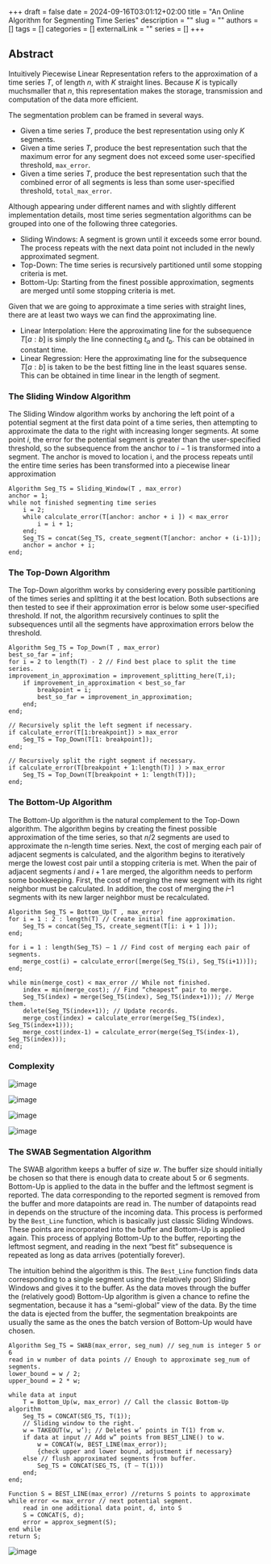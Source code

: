 +++ 
draft = false
date = 2024-09-16T03:01:12+02:00
title = "An Online Algorithm for Segmenting Time Series"
description = ""
slug = ""
authors = []
tags = []
categories = []
externalLink = ""
series = []
+++

## Abstract

Intuitively Piecewise Linear Representation refers to the approximation of a time series $T$, of length $n$, with $K$ straight lines. Because $K$ is typically muchsmaller that $n$, this representation makes the storage, transmission and computation of the data more efficient. 

The segmentation problem can be framed in several ways.
- Given a time series $T$, produce the best representation using only $K$ segments.
- Given a time series $T$, produce the best representation such that the maximum error for any segment does not exceed some user-specified threshold, `max_error`.
- Given a time series $T$, produce the best representation such that the combined error of all segments is less than some user-specified threshold, `total_max_error`.



Although appearing under different names and with slightly different implementation details,
most time series segmentation algorithms can be grouped into one of the following three
categories.
- Sliding Windows: A segment is grown until it exceeds some error bound. The process repeats with the next data point not included in the newly approximated segment.
- Top-Down: The time series is recursively partitioned until some stopping criteria is met.
- Bottom-Up: Starting from the finest possible approximation, segments are merged until some stopping criteria is met.

Given that we are going to approximate a time series with straight lines, there are at least two ways we can find the approximating line.
- Linear Interpolation: Here the approximating line for the subsequence $T[a:b]$ is simply the line connecting $t_{a}$ and $t_{b}$. This can be obtained in constant time.
- Linear Regression: Here the approximating line for the subsequence $T[a:b]$ is taken to be the best fitting line in the least squares sense. This can be obtained in time linear in the length of segment.

### The Sliding Window Algorithm

The Sliding Window algorithm works by anchoring the left point of a potential segment at the first data point of a time series, then attempting to approximate the data to the right with increasing longer segments. At some point $i$, the error for the potential segment is greater than the user-specified threshold, so the subsequence from the anchor to $i-1$ is transformed into a segment. The anchor is moved to location i, and the process repeats until the entire time series has been transformed into a piecewise linear approximation

```
Algorithm Seg_TS = Sliding_Window(T , max_error)
anchor = 1;
while not finished segmenting time series
    i = 2;
    while calculate_error(T[anchor: anchor + i ]) < max_error
        i = i + 1;
    end;
    Seg_TS = concat(Seg_TS, create_segment(T[anchor: anchor + (i-1)]);
    anchor = anchor + i;
end;
```

### The Top-Down Algorithm

The Top-Down algorithm works by considering every possible partitioning of the times series and splitting it at the best location. Both subsections are then tested to see if their approximation error is below some user-specified threshold. If not, the algorithm recursively continues to split the subsequences until all the segments have approximation errors below the threshold.

```
Algorithm Seg_TS = Top_Down(T , max_error)
best_so_far = inf;
for i = 2 to length(T) - 2 // Find best place to split the time series.
improvement_in_approximation = improvement_splitting_here(T,i);
    if improvement_in_approximation < best_so_far
        breakpoint = i;
        best_so_far = improvement_in_approximation;
    end;
end;

// Recursively split the left segment if necessary.
if calculate_error(T[1:breakpoint]) > max_error
    Seg_TS = Top_Down(T[1: breakpoint]);
end;

// Recursively split the right segment if necessary.
if calculate_error(T[breakpoint + 1:length(T)] ) > max_error
    Seg_TS = Top_Down(T[breakpoint + 1: length(T)]);
end;
```

### The Bottom-Up Algorithm

The Bottom-Up algorithm is the natural complement to the Top-Down algorithm. The algorithm begins by creating the finest possible approximation of the time series, so that $n/2$ segments are used to approximate the n-length time series. Next, the cost of merging each pair of adjacent segments is calculated, and the algorithm begins to iteratively merge the lowest cost pair until a stopping criteria is met. When the pair of adjacent segments $i$ and $i+1$ are merged, the algorithm needs to perform some bookkeeping. First, the cost of merging the new segment with its right neighbor must be calculated. In addition, the cost of merging the $i–1$ segments with its new larger neighbor must be recalculated.

```
Algorithm Seg_TS = Bottom_Up(T , max_error)
for i = 1 : 2 : length(T) // Create initial fine approximation.
    Seg_TS = concat(Seg_TS, create_segment(T[i: i + 1 ]));
end;

for i = 1 : length(Seg_TS) – 1 // Find cost of merging each pair of segments.
    merge_cost(i) = calculate_error([merge(Seg_TS(i), Seg_TS(i+1))]);
end;

while min(merge_cost) < max_error // While not finished.
    index = min(merge_cost); // Find “cheapest” pair to merge.
    Seg_TS(index) = merge(Seg_TS(index), Seg_TS(index+1))); // Merge them.
	delete(Seg_TS(index+1)); // Update records.
	merge_cost(index) = calculate_error(merge(Seg_TS(index), Seg_TS(index+1)));
	merge_cost(index-1) = calculate_error(merge(Seg_TS(index-1), Seg_TS(index)));
end;
```

### Complexity

![image](https://hackmd.io/_uploads/SkCT62Ln0.png)

![image](https://hackmd.io/_uploads/Bkog0h8n0.png)

![image](https://hackmd.io/_uploads/BkGQAnI30.png)

![image](https://hackmd.io/_uploads/HJUdA2L2A.png)


### The SWAB Segmentation Algorithm

The SWAB algorithm keeps a buffer of size $w$. The buffer size should initially be chosen so that there is enough data to create about 5 or 6 segments. Bottom-Up is applied to the data in the buffer and the leftmost segment is reported. The data corresponding to the reported segment is removed from the buffer and more datapoints are read in. The number of datapoints read in depends on the structure of the incoming data. This process is performed by the `Best_Line` function, which is basically just classic Sliding Windows. These points are incorporated into the buffer and Bottom-Up is applied again. This process of applying Bottom-Up to the buffer, reporting the leftmost segment, and reading in the next “best fit” subsequence is repeated as long as data arrives (potentially forever). 

The intuition behind the algorithm is this. The `Best_Line` function finds data corresponding to a single segment using the (relatively poor) Sliding Windows and gives it to the buffer. As the data moves through the buffer the (relatively good) Bottom-Up algorithm is given a chance to refine the segmentation, because it has a “semi-global” view of the data. By the time the data is ejected from the buffer, the segmentation breakpoints are usually the same as the ones the batch version of Bottom-Up would have chosen.


```
Algorithm Seg_TS = SWAB(max_error, seg_num) // seg_num is integer 5 or 6
read in w number of data points // Enough to approximate seg_num of segments.
lower_bound = w / 2;
upper_bound = 2 * w;

while data at input
    T = Bottom_Up(w, max_error) // Call the classic Bottom-Up algorithm
    Seg_TS = CONCAT(SEG_TS, T(1));
    // Sliding window to the right.
    w = TAKEOUT(w, w’); // Deletes w’ points in T(1) from w.
    if data at input // Add w” points from BEST_LINE() to w.
        w = CONCAT(w, BEST_LINE(max_error));
        {check upper and lower bound, adjustment if necessary}
    else // flush approximated segments from buffer.
        Seg_TS = CONCAT(SEG_TS, (T – T(1)))
    end;
end;

Function S = BEST_LINE(max_error) //returns S points to approximate
while error <= max_error // next potential segment.
    read in one additional data point, d, into S
    S = CONCAT(S, d);
    error = approx_segment(S);
end while
return S;
```

![image](https://hackmd.io/_uploads/rybmfpU2R.png)
